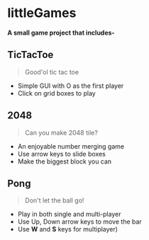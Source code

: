 # littleGames

**A small game project that includes-**

## TicTacToe
>Good'ol tic tac toe

- Simple GUI with O as the first player
- Click on grid boxes to play

## 2048
>Can you make 2048 tile?

- An enjoyable number merging game
- Use arrow keys to slide boxes 
- Make the biggest block you can

## Pong
>Don't let the ball go!

- Play in both single and multi-player
- Use Up, Down arrow keys to move the bar
- Use __W__ and __S__ keys for multiplayer)